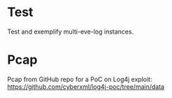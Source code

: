 Test
====

Test and exemplify multi-eve-log instances.

Pcap
====

Pcap from GitHub repo for a PoC on Log4j exploit:
https://github.com/cyberxml/log4j-poc/tree/main/data
